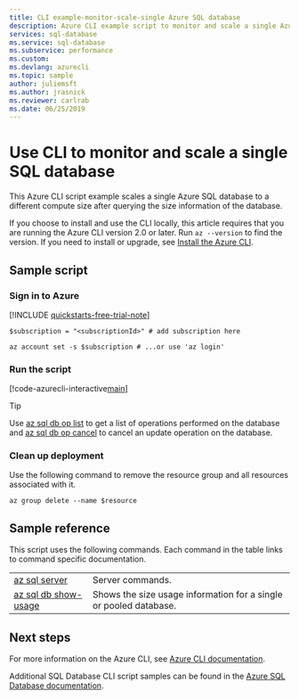 ```yaml
---
title: CLI example-monitor-scale-single Azure SQL database 
description: Azure CLI example script to monitor and scale a single Azure SQL database
services: sql-database
ms.service: sql-database
ms.subservice: performance
ms.custom: 
ms.devlang: azurecli
ms.topic: sample
author: juliemsft
ms.author: jrasnick
ms.reviewer: carlrab
ms.date: 06/25/2019
---
```

# Use CLI to monitor and scale a single SQL database

This Azure CLI script example scales a single Azure SQL database to a different compute size after querying the size information of the database.

If you choose to install and use the CLI locally, this article requires that you are running the Azure CLI version 2.0 or later. Run `az --version` to find the version. If you need to install or upgrade, see [Install the Azure CLI](/cli/azure/install-azure-cli).

## Sample script

### Sign in to Azure

[!INCLUDE [quickstarts-free-trial-note](../../../includes/quickstarts-free-trial-note.md)]

```azurecli-interactive
$subscription = "<subscriptionId>" # add subscription here

az account set -s $subscription # ...or use 'az login'
```

### Run the script

[!code-azurecli-interactive[main](../../../cli_scripts/sql-database/monitor-and-scale-database/monitor-and-scale-database.sh "Monitor and scale single SQL Database")]

> [!TIP]
> Use [az sql db op list](/cli/azure/sql/db/op?#az-sql-db-op-list) to get a list of operations performed on the database and [az sql db op cancel](/cli/azure/sql/db/op#az-sql-db-op-cancel) to cancel an update operation on the database.

### Clean up deployment

Use the following command to remove the resource group and all resources associated with it.

```azurecli-interactive
az group delete --name $resource
```

## Sample reference

This script uses the following commands. Each command in the table links to command specific documentation.

| | |
|---|---|
| [az sql server](/cli/azure/sql/server) | Server commands. |
| [az sql db show-usage](/cli/azure/sql#az-sql-show-usage) | Shows the size usage information for a single or pooled database. |

## Next steps

For more information on the Azure CLI, see [Azure CLI documentation](/cli/azure).

Additional SQL Database CLI script samples can be found in the [Azure SQL Database documentation](../sql-database-cli-samples.md).
